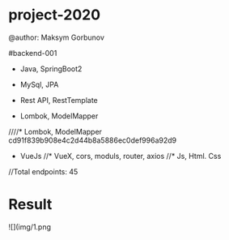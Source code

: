 # project-2020
 
@author: Maksym Gorbunov

#backend-001
* Java, SpringBoot2
* MySql, JPA
* Rest API, RestTemplate

* Lombok, ModelMapper 

////* Lombok, ModelMapper 
 cd91f839b908e4c2d44b8a5886ec0def996a92d9


* VueJs
//* VueX, cors, moduls, router, axios 
//* Js, Html. Css

//Total endpoints: 45

# Result	
![](img/1.png

